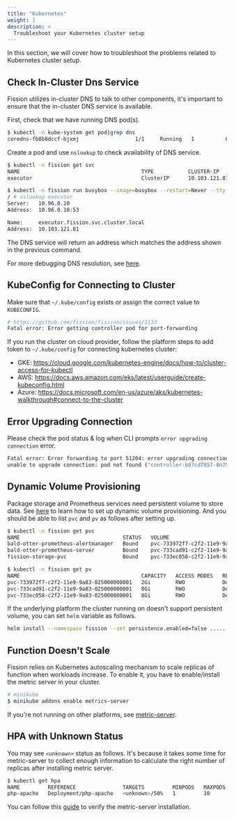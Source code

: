 ```yaml
---
title: "Kubernetes"
weight: 1
description: >
  Troubleshoot your Kubernetes cluster setup 
---
```


In this section, we will cover how to troubleshoot the problems related to Kubernetes cluster setup.

## Check In-Cluster Dns Service

Fission utilizes in-cluster DNS to talk to other components, it's important to ensure that the in-cluster DNS service is available.

First, check that we have running DNS pod(s).

```bash
$ kubectl -n kube-system get pod|grep dns
coredns-fb8b8dccf-bjxmj                  1/1     Running   1          65m
```

Create a pod and use `nslookup` to check availability of DNS service.

```bash
$ kubectl -n fission get svc
NAME                                       TYPE           CLUSTER-IP       EXTERNAL-IP   PORT(S)        AGE
executor                                   ClusterIP      10.103.121.81    <none>        80/TCP         2d

$ kubectl -n fission run busybox --image=busybox --restart=Never --tty -it
/ # nslookup executor
Server:   10.96.0.10
Address:  10.96.0.10:53

Name:     executor.fission.svc.cluster.local
Address:  10.103.121.81
```

The DNS service will return an address which matches the address shown in the previous command.

For more debugging DNS resolution, see [here](https://kubernetes.io/docs/tasks/administer-cluster/dns-debugging-resolution/).

## KubeConfig for Connecting to Cluster

Make sure that `~/.kube/config` exists or assign the correct value to `KUBECONFIG`.

```bash
# https://github.com/fission/fission/issues/1133
Fatal error: Error getting controller pod for port-forwarding
```

If you run the cluster on cloud provider, follow the platform steps to add token to `~/.kube/config` for connecting kubernetes cluster:

* GKE: <https://cloud.google.com/kubernetes-engine/docs/how-to/cluster-access-for-kubectl>
* AWS: <https://docs.aws.amazon.com/eks/latest/userguide/create-kubeconfig.html>
* Azure: <https://docs.microsoft.com/en-us/azure/aks/kubernetes-walkthrough#connect-to-the-cluster>

## Error Upgrading Connection

Please check the pod status & log when CLI prompts `error upgrading connection` error.

```bash
Fatal error: Error forwarding to port 51204: error upgrading connection:
unable to upgrade connection: pod not found ("controller-b87cd7857-8n75g_fission")
```

## Dynamic Volume Provisioning

Package storage and Prometheus services need persistent volume to store data.
See [here](https://kubernetes.io/docs/concepts/storage/dynamic-provisioning/) to learn how to set up dynamic volume provisioning.
And you should be able to list `pvc` and `pv` as follows after setting up.

```bash
$ kubectl -n fission get pvc
NAME                                 STATUS   VOLUME                                     CAPACITY   ACCESS MODES   STORAGECLASS   AGE
bald-otter-prometheus-alertmanager   Bound    pvc-733972f7-c2f2-11e9-9a83-025000000001   2Gi        RWO            hostpath       75m
bald-otter-prometheus-server         Bound    pvc-733cad91-c2f2-11e9-9a83-025000000001   8Gi        RWO            hostpath       75m
fission-storage-pvc                  Bound    pvc-733ec058-c2f2-11e9-9a83-025000000001   8Gi        RWO            hostpath       75m

$ kubectl -n fission get pv
NAME                                       CAPACITY   ACCESS MODES   RECLAIM POLICY   STATUS   CLAIM                                        STORAGECLASS   REASON   AGE
pvc-733972f7-c2f2-11e9-9a83-025000000001   2Gi        RWO            Delete           Bound    fission/bald-otter-prometheus-alertmanager   hostpath                75m
pvc-733cad91-c2f2-11e9-9a83-025000000001   8Gi        RWO            Delete           Bound    fission/bald-otter-prometheus-server         hostpath                75m
pvc-733ec058-c2f2-11e9-9a83-025000000001   8Gi        RWO            Delete           Bound    fission/fission-storage-pvc                  hostpath                75m
```

If the underlying platform the cluster running on doesn't support persistent volume, you can set `helm` variable as follows.

```bash
helm install --namespace fission --set persistence.enabled=false .....
```

## Function Doesn't Scale

Fission relies on Kubernetes autoscaling mechanism to scale replicas of function when workloads increase.
To enable it, you have to enable/install the metric server in your cluster.

```bash
# minikube
$ minikube addons enable metrics-server
```

If you're not running on other platforms, see [metric-server](https://github.com/kubernetes-incubator/metrics-server).

## HPA with Unknown Status

You may see `<unknown>` status as follows.
It's because it takes some time for metric-server to collect enough information to calculate the right number of replicas after installing metric server.

```bash
$ kubectl get hpa
NAME         REFERENCE               TARGETS         MINPODS   MAXPODS   REPLICAS   AGE
php-apache   Deployment/php-apache   <unknown>/50%   1         10        1          3m3s
```

You can follow this [guide](https://kubernetes.io/docs/tasks/run-application/horizontal-pod-autoscale-walkthrough/) to verify the metric-server installation.
